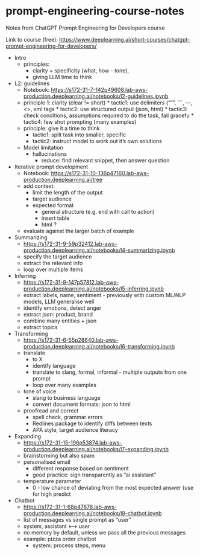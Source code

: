 # prompt-engineering-course-notes
Notes from ChatGPT Prompt Engineering for Developers course 

Link to course (free): https://www.deeplearning.ai/short-courses/chatgpt-prompt-engineering-for-developers/


* Intro
    * principles: 
        * clarity + specificity (what, how - tone), 
        * giving LLM time to think
* L2: guidelines
    * Notebook: https://s172-31-7-142p49608.lab-aws-production.deeplearning.ai/notebooks/l2-guidelines.ipynb 
    * principle 1: clarity (clear != short)
                * tactic1: use delimiters (“””, ```, —, <>, xml tags <tag></tag>
                * tactic2: use structured output (json, html)
                * tactic3: check conditions, assumptions required to do the task, fail gracefu
                * tactic4: few shot prompting (many examples)
    * principle: give it a time to think
        * tactic1: split task into smaller, specific 
        * tactic2: instruct model to work out it’s own solutions
    * Model limitation
        * hallucinations
            * reduce: find relevant snippet, then answer question
* Iterative prompt development
    * Notebook: https://s172-31-10-136p47160.lab-aws-production.deeplearning.ai/tree
    * add context: 
        * limit the length of the output
        * target audience
        * expected format
            * general structure (e.g. end with call to action)
            * insert table
            * html ?
    * evaluate against the larger batch of example
* Summarizing
    * https://s172-31-9-59p32412.lab-aws-production.deeplearning.ai/notebooks/l4-summarizing.ipynb
    * specify the target audience
    * extract the relevant info
    * loop over multiple items
* Inferring
    * https://s172-31-9-147p57812.lab-aws-production.deeplearning.ai/notebooks/l5-inferring.ipynb
    * extract labels, name, sentiment - previously with custom ML/NLP models, LLM generalise well
    * identify emotions, detect anger
    * extract json: product, brand
    * combine many entities + json  
    * extract topics
* Transforming
    * https://s172-31-6-55p28640.lab-aws-production.deeplearning.ai/notebooks/l6-transforming.ipynb
    * translate 
        * to X
        * identify language
        * translate to slang, formal, informal - multiple outputs from one prompt
        * loop over many examples
    * tone of voice
        * slang to business language
        * convert document formats: json to html
    * proofread and correct
        * spell check, grammar errors
        * Redlines package to identify diffs between texts
        * APA style, target audience literacy
* Expanding
    * https://s172-31-15-196p53874.lab-aws-production.deeplearning.ai/notebooks/l7-expanding.ipynb
    * brainstorming but also spam
    * personalised email 
        * different response based on sentiment
        * good practice: sign transparently as “ai assistant”
    * temperature parameter
        * 0 - low chance of deviating from the most expected answer (use for high predict
* Chatbot
    * https://s172-31-1-68p47876.lab-aws-production.deeplearning.ai/notebooks/l8-chatbot.ipynb
    * list of messages vs single prompt as “user”
    * system, assistant <—>  user
    * no memory by default, unless we pass all the previous messages
    * example: pizza order chatbot
        * system: process steps, menu



